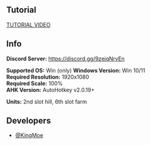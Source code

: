 
## Tutorial
[TUTORIAL VIDEO](https://www.youtube.com/watch?v=nwl4_jnJd48&t=4s)

## Info
**Discord Server:** https://discord.gg/9zejqNrvEn

**Supported OS:** Win (only)
**Windows Version:** Win 10/11\
**Required Resolution:** 1920x1080\
**Required Scale:** 100%\
**AHK Version:** AutoHotkey v2.0.19+

**Units:** 2nd slot hill, 6th slot farm



## Developers

- [@KingMoe](https://discord.com/users/396754528910966802)
